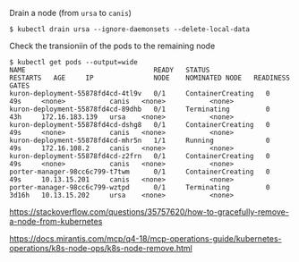 

Drain a node (from `ursa` to `canis`)

```
$ kubectl drain ursa --ignore-daemonsets --delete-local-data
```

Check the transioniin of the pods to the remaining node

```
$ kubectl get pods --output=wide
NAME                                READY   STATUS              RESTARTS   AGE     IP               NODE    NOMINATED NODE   READINESS GATES
kuron-deployment-55878fd4cd-4tl9v   0/1     ContainerCreating   0          49s     <none>           canis   <none>           <none>
kuron-deployment-55878fd4cd-89dhb   0/1     Terminating         0          43h     172.16.183.139   ursa    <none>           <none>
kuron-deployment-55878fd4cd-dshg8   0/1     ContainerCreating   0          49s     <none>           canis   <none>           <none>
kuron-deployment-55878fd4cd-mhr5n   1/1     Running             0          49s     172.16.108.2     canis   <none>           <none>
kuron-deployment-55878fd4cd-z2frn   0/1     ContainerCreating   0          49s     <none>           canis   <none>           <none>
porter-manager-98cc6c799-t7twm      0/1     ContainerCreating   0          49s     10.13.15.201     canis   <none>           <none>
porter-manager-98cc6c799-wztpd      0/1     Terminating         0          3d16h   10.13.15.202     ursa    <none>           <none>
```


https://stackoverflow.com/questions/35757620/how-to-gracefully-remove-a-node-from-kubernetes

https://docs.mirantis.com/mcp/q4-18/mcp-operations-guide/kubernetes-operations/k8s-node-ops/k8s-node-remove.html
